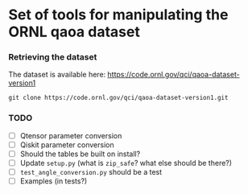 # Set of tools for manipulating the ORNL qaoa dataset


### Retrieving the dataset

The dataset is available here: https://code.ornl.gov/qci/qaoa-dataset-version1

```
git clone https://code.ornl.gov/qci/qaoa-dataset-version1.git
```
### TODO

- [ ] Qtensor parameter conversion
- [ ] Qiskit parameter conversion
- [ ] Should the tables be built on install?
- [ ] Update `setup.py` (what is `zip_safe`? what else should be there?)
- [ ] `test_angle_conversion.py` should be a test
- [ ] Examples (in tests?)
